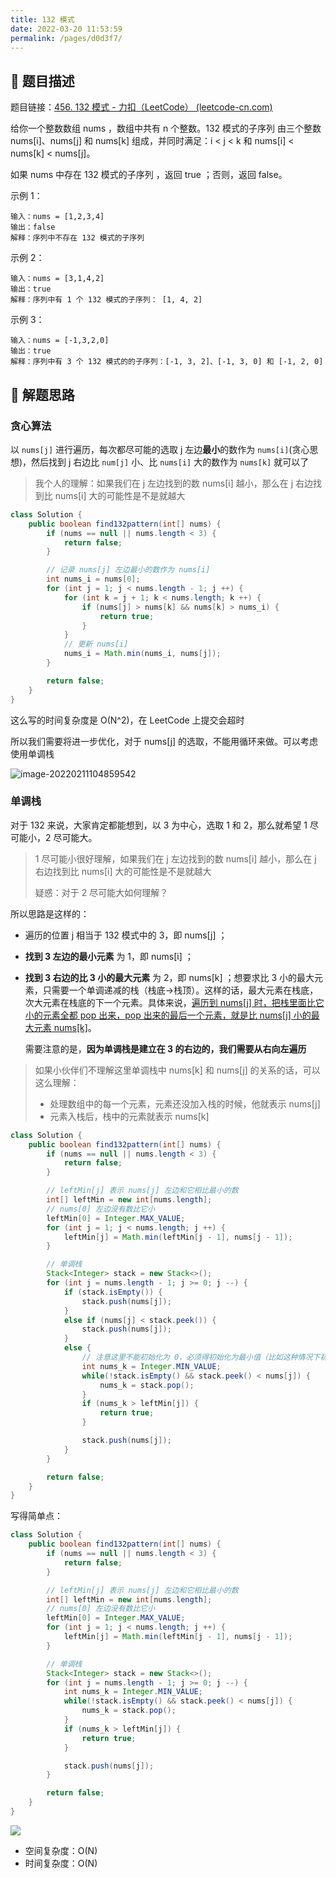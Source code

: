 ```yaml
---
title: 132 模式
date: 2022-03-20 11:53:59
permalink: /pages/d0d3f7/
---
```


## 📃 题目描述

题目链接：[456. 132 模式 - 力扣（LeetCode） (leetcode-cn.com)](https://leetcode-cn.com/problems/132-pattern/)

给你一个整数数组 nums ，数组中共有 n 个整数。132 模式的子序列 由三个整数 nums[i]、nums[j] 和 nums[k] 组成，并同时满足：i < j < k 和 nums[i] < nums[k] < nums[j]。

如果 nums 中存在 132 模式的子序列 ，返回 true ；否则，返回 false。

示例 1：

```
输入：nums = [1,2,3,4]
输出：false
解释：序列中不存在 132 模式的子序列
```

示例 2：

```
输入：nums = [3,1,4,2]
输出：true
解释：序列中有 1 个 132 模式的子序列： [1, 4, 2]
```

示例 3：

```
输入：nums = [-1,3,2,0]
输出：true
解释：序列中有 3 个 132 模式的的子序列：[-1, 3, 2]、[-1, 3, 0] 和 [-1, 2, 0]
```

## 🔔 解题思路

### 贪心算法

以 `nums[j]` 进行遍历，每次都尽可能的选取 j 左边**最小**的数作为 `nums[i]`(贪心思想)，然后找到 j 右边比 `num[j]` 小、比 `nums[i]` 大的数作为 `nums[k]` 就可以了

> 我个人的理解：如果我们在 j 左边找到的数 nums[i] 越小，那么在 j 右边找到比 nums[i] 大的可能性是不是就越大


```java
class Solution {
    public boolean find132pattern(int[] nums) {
        if (nums == null || nums.length < 3) {
            return false;
        }

        // 记录 nums[j] 左边最小的数作为 nums[i]
        int nums_i = nums[0];
        for (int j = 1; j < nums.length - 1; j ++) {
            for (int k = j + 1; k < nums.length; k ++) {
                if (nums[j] > nums[k] && nums[k] > nums_i) {
                    return true;
                }
            }
            // 更新 nums[i]
            nums_i = Math.min(nums_i, nums[j]);
        }

        return false;
    }
}
```

这么写的时间复杂度是 O(N^2)，在 LeetCode 上提交会超时

所以我们需要将进一步优化，对于 nums[j] 的选取，不能用循环来做。可以考虑使用单调栈

![image-20220211104859542](https://gitee.com/veal98/images/raw/master/img/20220211104859.png)

### 单调栈

对于 132 来说，大家肯定都能想到，以 3 为中心，选取 1 和 2，那么就希望 1 尽可能小，2 尽可能大。

> 1 尽可能小很好理解，如果我们在 j 左边找到的数 nums[i] 越小，那么在 j 右边找到比 nums[i] 大的可能性是不是就越大
>
> 疑惑：对于 2 尽可能大如何理解？

所以思路是这样的：

- 遍历的位置 j 相当于 132 模式中的 3，即 nums[j] ；

- **找到 3 左边的最小元素** 为 1，即 nums[i] ；

- **找到 3 右边的比 3 小的最大元素** 为 2，即 nums[k] ；想要求比 3 小的最大元素，只需要一个单调递减的栈（栈底->栈顶）。这样的话，最大元素在栈底，次大元素在栈底的下一个元素。具体来说，<u>遍历到 nums[j] 时，把栈里面比它小的元素全都 pop 出来，pop 出来的最后一个元素，就是比 nums[j] 小的最大元素 nums[k]</u>。

  需要注意的是，**因为单调栈是建立在 3 的右边的，我们需要从右向左遍历**

> 如果小伙伴们不理解这里单调栈中 nums[k] 和 nums[j] 的关系的话，可以这么理解：
>
> - 处理数组中的每一个元素，元素还没加入栈的时候，他就表示 nums[j]
> - 元素入栈后，栈中的元素就表示 nums[k]


```java
class Solution {
    public boolean find132pattern(int[] nums) {
        if (nums == null || nums.length < 3) {
            return false;
        }

        // leftMin[j] 表示 nums[j] 左边和它相比最小的数
        int[] leftMin = new int[nums.length];
        // nums[0] 左边没有数比它小
        leftMin[0] = Integer.MAX_VALUE;
        for (int j = 1; j < nums.length; j ++) {
            leftMin[j] = Math.min(leftMin[j - 1], nums[j - 1]);
        }

        // 单调栈
        Stack<Integer> stack = new Stack<>();
        for (int j = nums.length - 1; j >= 0; j --) {
            if (stack.isEmpty()) {
                stack.push(nums[j]);
            }
            else if (nums[j] < stack.peek()) {
                stack.push(nums[j]);
            }
            else {
                // 注意这里不能初始化为 0，必须得初始化为最小值（比如这种情况下初始化为 0 就会有问题：-2, 1, 1）
                int nums_k = Integer.MIN_VALUE;
                while(!stack.isEmpty() && stack.peek() < nums[j]) {
                    nums_k = stack.pop();
                }
                if (nums_k > leftMin[j]) {
                    return true;
                }

                stack.push(nums[j]);
            }   
        }

        return false;
    }
}
```

写得简单点：

```java
class Solution {
    public boolean find132pattern(int[] nums) {
        if (nums == null || nums.length < 3) {
            return false;
        }

        // leftMin[j] 表示 nums[j] 左边和它相比最小的数
        int[] leftMin = new int[nums.length];
        // nums[0] 左边没有数比它小
        leftMin[0] = Integer.MAX_VALUE;
        for (int j = 1; j < nums.length; j ++) {
            leftMin[j] = Math.min(leftMin[j - 1], nums[j - 1]);
        }

        // 单调栈
        Stack<Integer> stack = new Stack<>();
        for (int j = nums.length - 1; j >= 0; j --) {
            int nums_k = Integer.MIN_VALUE;
            while(!stack.isEmpty() && stack.peek() < nums[j]) {
                nums_k = stack.pop();
            }
            if (nums_k > leftMin[j]) {
                return true;
            }

            stack.push(nums[j]);
        }

        return false;
    }
}
```

![](https://gitee.com/veal98/images/raw/master/img/20220115214439.png)

- 空间复杂度：O(N)
- 时间复杂度：O(N)

